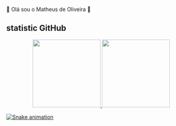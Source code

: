 
👋 Olá sou o Matheus de Oliveira 👋

## **statistic GitHub**

<div align="Center">
  <a href="https://github.com/matheusolri">
  <img height="180em" src="https://github-readme-stats.vercel.app/api?username=matheusolri&show_icons=true&theme=dark&include_all_commits=true&count_private=true"/>
  <img height="180em" src="https://github-readme-stats.vercel.app/api/top-langs/?username=matheusolri&layout=compact&langs_count=7&theme=dark"/>
</div>


  
  ![Snake animation](https://github.com/matheusolri/matheusolri/blob/output/github-contribution-grid-snake.svg)
